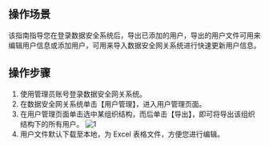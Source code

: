 ## 操作场景
该指南指导您在登录数据安全系统后，导出已添加的用户，导出的用户文件可用来编辑用户信息或添加用户，可用来导入数据安全网关系统进行快速更新用户信息。

## 操作步骤
1. 使用管理员账号登录数据安全网关系统。
2. 在数据安全网关系统单击【用户管理】，进入用户管理页面。
3. 在用户管理页面单击选中某组织结构，而后单击【导出】，即可将导出该组织结构下的所有用户。
![1](https://main.qcloudimg.com/raw/4567860b828a379dab74aa0b32a504b3.png)
4. 用户文件默认下载至本地，为 Excel 表格文件，方便您进行编辑。
